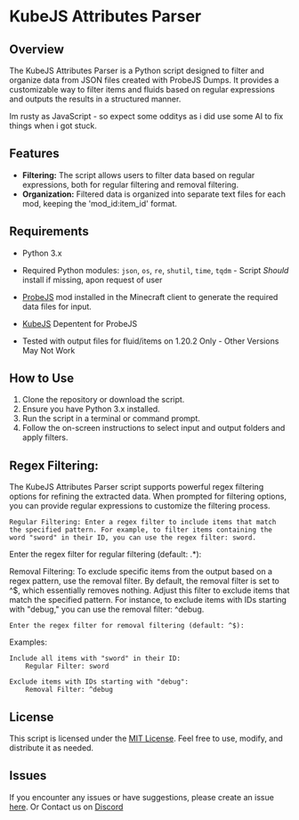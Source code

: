 # KubeJS Attributes Parser

## Overview

The KubeJS Attributes Parser is a Python script designed to filter and organize data from JSON files created with ProbeJS Dumps. It provides a customizable way to filter items and fluids based on regular expressions and outputs the results in a structured manner.

Im rusty as JavaScript - so expect some odditys as i did use some AI to fix things when i got stuck.

## Features

- **Filtering:** The script allows users to filter data based on regular expressions, both for regular filtering and removal filtering.
- **Organization:** Filtered data is organized into separate text files for each mod, keeping the 'mod_id:item_id' format.

## Requirements

- Python 3.x
- Required Python modules: `json`, `os`, `re`, `shutil`, `time`, `tqdm` - Script *Should* install if missing, apon request of user
- [ProbeJS](https://www.curseforge.com/minecraft/mc-mods/probejs) mod installed in the Minecraft client to generate the required data files for input.
- [KubeJS](https://www.curseforge.com/minecraft/mc-mods/kubejs) Depentent for ProbeJS

- Tested with output files for fluid/items on 1.20.2 Only - Other Versions May Not Work


## How to Use

1. Clone the repository or download the script.
2. Ensure you have Python 3.x installed.
3. Run the script in a terminal or command prompt.
4. Follow the on-screen instructions to select input and output folders and apply filters.

## Regex Filtering:

The KubeJS Attributes Parser script supports powerful regex filtering options for refining the extracted data. When prompted for filtering options, you can provide regular expressions to customize the filtering process.

    Regular Filtering: Enter a regex filter to include items that match the specified pattern. For example, to filter items containing the word "sword" in their ID, you can use the regex filter: sword.

Enter the regex filter for regular filtering (default: .*):

Removal Filtering: To exclude specific items from the output based on a regex pattern, use the removal filter. By default, the removal filter is set to ^$, which essentially removes nothing. Adjust this filter to exclude items that match the specified pattern. For instance, to exclude items with IDs starting with "debug," you can use the removal filter: ^debug.

    Enter the regex filter for removal filtering (default: ^$):

Examples:

    Include all items with "sword" in their ID:
        Regular Filter: sword

    Exclude items with IDs starting with "debug":
        Removal Filter: ^debug

## License

This script is licensed under the [MIT License](LICENSE.md). Feel free to use, modify, and distribute it as needed.
## Issues

If you encounter any issues or have suggestions, please create an issue [here](https://github.com/ACrazyD/KubeJs-Attributes-Parser/issues).
Or Contact us on [Discord](https://discord.gg/UMhmuKMb9N)


